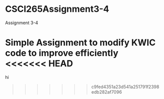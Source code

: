 CSCI265Assignment3-4
====================

Assignment 3-4

Simple Assignment to modify KWIC code to improve efficiently
<<<<<<< HEAD
=======


hi
>>>>>>> c9fed4351a23d541a251791f2398edb282af7096
